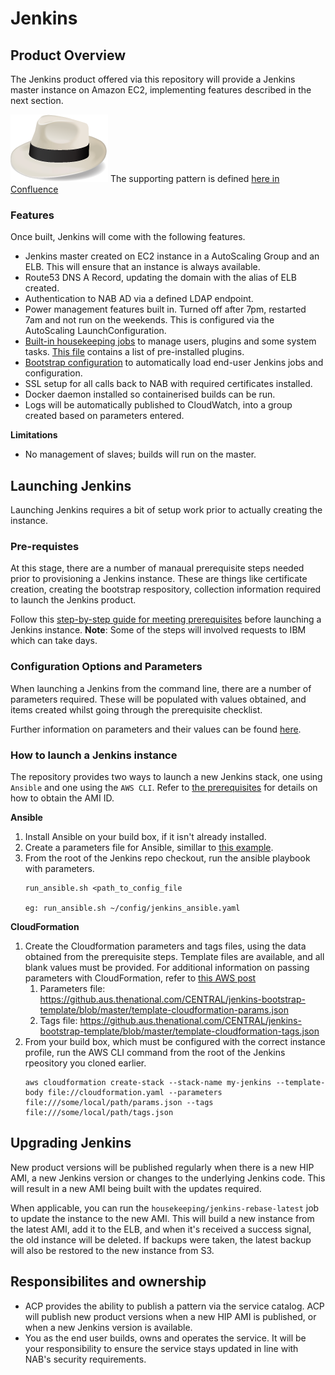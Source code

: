 # Jenkins

## Product Overview
The Jenkins product offered via this repository will provide a Jenkins master instance on Amazon EC2, implementing features described in the next section.

![alt text](images/SinatraLogo.png "Application and Cloud Platforms Jenkins Master Overview")
The supporting pattern is defined [here in Confluence](https://confluence.dss.ext.national.com.au/pages/viewpage.action?pageId=3891335)


### Features
Once built, Jenkins will come with the following features.

- Jenkins master created on EC2 instance in a AutoScaling Group and an ELB. This will ensure that an instance is always available.
- Route53 DNS A Record, updating the domain with the alias of ELB created.
- Authentication to NAB AD via a defined LDAP endpoint.
- Power management features built in.  Turned off after 7pm, restarted 7am and not run on the weekends.  This is configured via the AutoScaling LaunchConfiguration.
- [Built-in housekeeping jobs](docs/HOUSEKEEPING.md) to manage users, plugins and some system tasks.  [This file](https://github.aus.thenational.com/CENTRAL/jenkins/blob/master/config/plugins.txt) contains a list of pre-installed plugins.
- [Bootstrap configuration](docs/BOOTSTRAP_REPO.md) to automatically load end-user Jenkins jobs and configuration.
- SSL setup for all calls back to NAB with required certificates installed.
- Docker daemon installed so containerised builds can be run.
- Logs will be automatically published to CloudWatch, into a group created based on parameters entered.

**Limitations**
- No management of slaves; builds will run on the master.


## Launching Jenkins
Launching Jenkins requires a bit of setup work prior to actually creating the instance.  

### Pre-requistes 
At this stage, there are a number of manaual prerequisite steps needed prior to provisioning a Jenkins instance.  These are things like certificate creation,
creating the bootstrap respository, collection information required to launch the Jenkins product.

Follow this [step-by-step guide for meeting prerequisites](docs/PREREQS.md) before launching a Jenkins instance.  **Note**: Some of the steps will involved requests to IBM which can take days.


### Configuration Options and Parameters

When launching a Jenkins from the command line, there are a number of parameters required.  These will be populated
with values obtained, and items created whilst going through the prerequisite checklist.  

Further information on parameters and their values can be found [here](docs/CFN_PARAMS.md).


### How to launch a Jenkins instance
The repository provides two ways to launch a new Jenkins stack, one using `Ansible` and one using the `AWS CLI`.  Refer to [the prerequisites](docs/PREREQS.md) for details on how to obtain the AMI ID.

**Ansible**
1. Install Ansible on your build box, if it isn't already installed.
1. Create a parameters file for Ansible, simillar to [this example](https://github.aus.thenational.com/CENTRAL/jenkins-bootstrap-template/blob/master/template-ansible-params.yaml).
1. From the root of the Jenkins repo checkout, run the ansible playbook with parameters. 
   ```
   run_ansible.sh <path_to_config_file

   eg: run_ansible.sh ~/config/jenkins_ansible.yaml
   ```

**CloudFormation**
1. Create the Cloudformation parameters and tags files, using the data obtained from the prerequisite steps.  Template files are available, and all blank values must be provided.
   For additional information on passing parameters with CloudFormation, refer to [this AWS post](https://aws.amazon.com/blogs/devops/passing-parameters-to-cloudformation-stacks-with-the-aws-cli-and-powershell/)
   1. Parameters file: https://github.aus.thenational.com/CENTRAL/jenkins-bootstrap-template/blob/master/template-cloudformation-params.json
   1. Tags file: https://github.aus.thenational.com/CENTRAL/jenkins-bootstrap-template/blob/master/template-cloudformation-tags.json
1. From your build box, which must be configured with the correct instance profile, run the AWS CLI command from the root of the Jenkins rpeository you cloned earlier.
   ```
   aws cloudformation create-stack --stack-name my-jenkins --template-body file://cloudformation.yaml --parameters file:///some/local/path/params.json --tags file:///some/local/path/tags.json
   ```

## Upgrading Jenkins
New product versions will be published regularly when there is a new HIP AMI, a new Jenkins version or changes to the underlying Jenkins code.
This will result in a new AMI being built with the updates required.  

When applicable, you can run the `housekeeping/jenkins-rebase-latest` job to update the instance to the new AMI.  This will build a new instance from the latest AMI, add it to the ELB, and when it's
received a success signal, the old instance will be deleted.  If backups were taken, the latest backup will also be restored to the new instance from S3.



## Responsibilites and ownership
- ACP provides the ability to publish a pattern via the service catalog.  ACP will publish new product versions when a new HIP AMI is published, or when a new Jenkins version is available.
- You as the end user builds, owns and operates the service.  It will be your responsibility to ensure the service stays updated in line with NAB's security requirements.  

